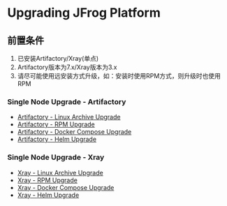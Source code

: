 # Upgrading JFrog Platform

## 前置条件
1. 已安装Artifactory/Xray(单点)
2. Artifactory版本为7.x/Xray版本为3.x
3. 请尽可能使用远安装方式升级，如：安装时使用RPM方式，则升级时也使用RPM



### Single Node Upgrade - Artifactory

* [Artifactory - Linux Archive Upgrade]()
* [Artifactory - RPM Upgrade](./Upgrading%20JFrog%20Platform/Artifactory%20-%20RPM%20Upgrade/README.md)
* [Artifactory - Docker Compose Upgrade]()
* [Artifactory - Helm Upgrade]()


### Single Node Upgrade - Xray

* [Xray - Linux Archive Upgrade]()
* [Xray - RPM Upgrade](./Upgrading%20JFrog%20Platform/Xray%20-%20RPM%20Upgrade/README.md)
* [Xray - Docker Compose Upgrade]()
* [Xray - Helm Upgrade]()
